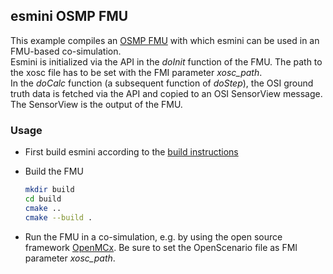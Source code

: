 ## esmini OSMP FMU

This example compiles an [OSMP FMU](https://github.com/OpenSimulationInterface/osi-sensor-model-packaging) with which esmini can be used in an FMU-based co-simulation. <br>
Esmini is initialized via the API in the *doInit* function of the FMU.
The path to the xosc file has to be set with the FMI parameter *xosc_path*. <br>
In the *doCalc* function (a subsequent function of *doStep*), the OSI ground truth data is fetched via the API and copied to an OSI SensorView message.
The SensorView is the output of the FMU.

### Usage
- First build esmini according to the [build instructions](https://esmini.github.io/#_build_esmini_quick_guide)
- Build the FMU

  ```bash
  mkdir build
  cd build
  cmake ..
  cmake --build .
  ```

- Run the FMU in a co-simulation, e.g. by using the open source framework [OpenMCx](https://github.com/eclipse/openmcx). Be sure to set the OpenScenario file as FMI parameter *xosc_path*.